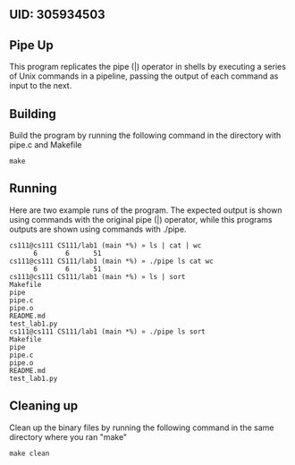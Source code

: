## UID: 305934503

## Pipe Up

This program replicates the pipe (|) operator in shells by executing a series of Unix commands in a pipeline, passing the output of each command as input to the next.

## Building

Build the program by running the following command in the directory with pipe.c and Makefile
``` shell
make
```

## Running

Here are two example runs of the program. The expected output is shown using commands with the original pipe (|) operator, while this programs outputs are shown using commands with ./pipe.
``` shell
cs111@cs111 CS111/lab1 (main *%) » ls | cat | wc   
      6       6      51
cs111@cs111 CS111/lab1 (main *%) » ./pipe ls cat wc
      6       6      51
cs111@cs111 CS111/lab1 (main *%) » ls | sort
Makefile
pipe
pipe.c
pipe.o
README.md
test_lab1.py
cs111@cs111 CS111/lab1 (main *%) » ./pipe ls sort  
Makefile
pipe
pipe.c
pipe.o
README.md
test_lab1.py
```

## Cleaning up

Clean up the binary files by running the following command in the same directory where you ran "make"
``` shell
make clean
```

